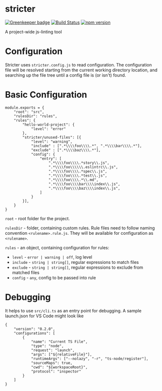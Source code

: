 # stricter

[![Greenkeeper badge](https://badges.greenkeeper.io/stricter/stricter.svg)](https://greenkeeper.io/)
[![Build Status](https://travis-ci.org/stricter/stricter.svg?branch=master)](https://travis-ci.org/stricter/stricter)
[![npm version](https://img.shields.io/npm/v/stricter.svg?style=flat-square)](https://www.npmjs.com/package/stricter)

A project-wide js-linting tool

# Configuration
Stricter uses `stricter.config.js` to read configuration.
The configuration file will be resolved starting from the current working directory location, and searching up the file tree until a config file is (or isn't) found.

# Basic Configuration
```
module.exports = {
    "root": "src",
    "rulesDir": "rules",
    "rules": {
        "hello-world-project": {
            "level": "error"
        },
        "stricter/unused-files": [{
            "level": "warning",
            "include" : [".*\\\\foo\\\\.*", ".*\\\\bar\\\\.*"],
            "exclude" : [".*\\\\baz\\\\.*"],
            "config": {
                "entry": [
                    ".*\\\\foo\\\\.*story\\.js",
                    ".*\\\\foo\\\\\\.eslintrc\\.js",
                    ".*\\\\foo\\\\.*spec\\.js",
                    ".*\\\\foo\\\\.*test\\.js",
                    ".*\\\\foo\\\\.*\\.md",
                    ".*\\\\foo\\\\bar\\\\index\\.js",
                    ".*\\\\foo\\\\baz\\\\index\\.js",
                ]
            }
        }],
    }
}

```
`root` - root folder for the project.

`rulesDir` - folder, containing custom rules. Rule files need to follow naming convention `<rulename>.rule.js`. They will be available for configuration as `<rulename>`.

`rules` - an object, containing configuration for rules:
  - `level` - `error | warning | off`, log level
  - `include` - `string | string[]`, regular expressions to match files
  - `exclude` - `string | string[]`, regular expressions to exclude from matched files
  - `config` - `any`, config to be passed into rule
  


# Debugging
It helps to use `src/cli.ts` as an entry point for debugging.
A sample launch.json for VS Code might look like
```
{
    "version": "0.2.0",
    "configurations": [
        {
            "name": "Current TS File",
            "type": "node",
            "request": "launch",
            "args": ["${relativeFile}"],
            "runtimeArgs": ["--nolazy", "-r", "ts-node/register"],
            "sourceMaps": true,
            "cwd": "${workspaceRoot}",
            "protocol": "inspector"
        }
    ]
}
```